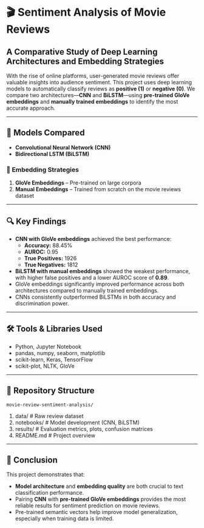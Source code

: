 # 🎬 Sentiment Analysis of Movie Reviews  
## A Comparative Study of Deep Learning Architectures and Embedding Strategies

With the rise of online platforms, user-generated movie reviews offer valuable insights into audience sentiment. This project uses deep learning models to automatically classify reviews as **positive (1)** or **negative (0)**. We compare two architectures—**CNN** and **BiLSTM**—using **pre-trained GloVe embeddings** and **manually trained embeddings** to identify the most accurate approach.

---

## 🧠 Models Compared
- **Convolutional Neural Network (CNN)**
- **Bidirectional LSTM (BiLSTM)**

### 🧩 Embedding Strategies
1. **GloVe Embeddings** – Pre-trained on large corpora  
2. **Manual Embeddings** – Trained from scratch on the movie reviews dataset

---

## 🔍 Key Findings

- **CNN with GloVe embeddings** achieved the best performance:
  - **Accuracy:** 88.45%
  - **AUROC:** 0.95
  - **True Positives:** 1926
  - **True Negatives:** 1812
- **BiLSTM with manual embeddings** showed the weakest performance, with higher false positives and a lower AUROC score of **0.89**.
- GloVe embeddings significantly improved performance across both architectures compared to manually trained embeddings.
- CNNs consistently outperformed BiLSTMs in both accuracy and discrimination power.

---

## 🛠️ Tools & Libraries Used
- Python, Jupyter Notebook
- pandas, numpy, seaborn, matplotlib
- scikit-learn, Keras, TensorFlow
- scikit-plot, NLTK, GloVe

---

## 📁 Repository Structure
`movie-review-sentiment-analysis/`
1. data/ # Raw review dataset
2. notebooks/ # Model development (CNN, BiLSTM)
3. results/ # Evaluation metrics, plots, confusion matrices
4. README.md # Project overview

---

## 📌 Conclusion

This project demonstrates that:
- **Model architecture** and **embedding quality** are both crucial to text classification performance.
- Pairing **CNN** with **pre-trained GloVe embeddings** provides the most reliable results for sentiment prediction on movie reviews.
- Pre-trained semantic vectors help improve model generalization, especially when training data is limited.

